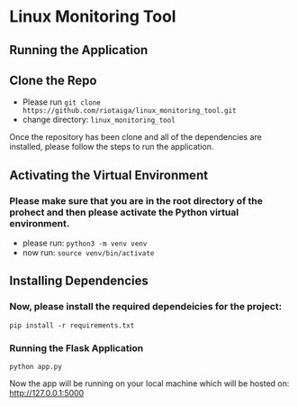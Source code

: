 # Linux Monitoring Tool

## Running the Application 

## Clone the Repo 
- Please run `git clone https://github.com/riotaiga/linux_monitoring_tool.git`
- change directory: `linux_monitoring_tool`

Once the repository has been clone and all of the dependencies are installed, please follow the steps to run the application. 

## Activating the Virtual Environment 
### Please make sure that you are in the root directory of the prohect and then please activate the Python virtual environment. 
- please run: `python3 -m venv venv`
- now run: `source venv/bin/activate`  

## Installing Dependencies 
### Now, please install the required dependeicies for the project: 
`pip install -r requirements.txt`
### Running the Flask Application
`python app.py`

Now the app will be running on your local machine which will be hosted on: http://127.0.0.1:5000


